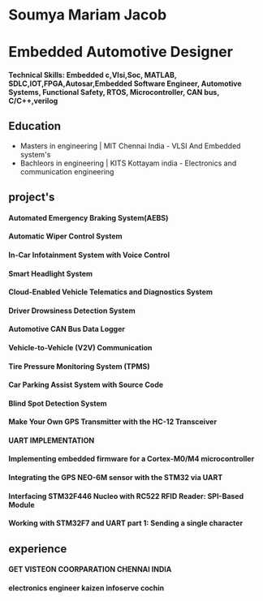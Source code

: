 # Soumya Mariam Jacob
# Embedded Automotive Designer
#### Technical Skills: Embedded c,Vlsi,Soc,  MATLAB, SDLC,IOT,FPGA,Autosar,Embedded Software Engineer, Automotive Systems, Functional Safety, RTOS, Microcontroller, CAN bus, C/C++,verilog

## Education
- Masters in engineering | MIT Chennai India - VLSI And Embedded system's
- Bachleors in engineering | KITS Kottayam india - Electronics and communication engineering

## project's
#### Automated Emergency Braking System(AEBS)
#### Automatic Wiper Control System
#### In-Car Infotainment System with Voice Control
#### Smart Headlight System
#### Cloud-Enabled Vehicle Telematics and Diagnostics System
#### Driver Drowsiness Detection System
#### Automotive CAN Bus Data Logger
#### Vehicle-to-Vehicle (V2V) Communication
#### Tire Pressure Monitoring System (TPMS)
#### Car Parking Assist System with Source Code
#### Blind Spot Detection System
#### Make Your Own GPS Transmitter with the HC-12 Transceiver
#### UART IMPLEMENTATION
#### Implementing embedded firmware for a Cortex-M0/M4 microcontroller
#### Integrating the GPS NEO-6M sensor with the STM32 via UART
#### Interfacing STM32F446 Nucleo with RC522 RFID Reader: SPI-Based Module
#### Working with STM32F7 and UART part 1: Sending a single character



## experience
#### GET VISTEON COORPARATION CHENNAI INDIA 
#### electronics engineer kaizen infoserve cochin
